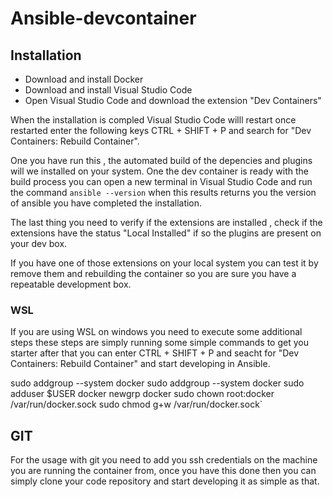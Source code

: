# Ansible-devcontainer

## Installation

 - Download and install Docker
 - Download and install Visual Studio Code
 - Open Visual Studio Code and download the extension "Dev Containers"

When the installation is compled Visual Studio Code willl restart once restarted  enter the following keys CTRL + SHIFT + P and search for "Dev Containers: Rebuild Container".

One you have run this , the automated build of the depencies and plugins will we installed on your system.
 One the dev container is ready with the build process you can open a new terminal in Visual Studio Code and run the command `ansible --version` when this results returns you the version of ansible you have completed the installation.

  The last thing you need to verify if the extensions are installed , check if the extensions have the status "Local Installed" if so the plugins are present on your dev box.

If you have one of those extensions on your local system you can test it by remove them and rebuilding the container so you are sure you have a repeatable development box.


### WSL

If you are using WSL on windows you need to execute some additional steps these steps are simply running some simple commands to get you starter after that you can enter CTRL + SHIFT + P and seacht for "Dev Containers: Rebuild Container" and start developing in Ansible.

sudo addgroup --system docker
sudo addgroup --system docker
sudo adduser $USER docker
newgrp docker
sudo chown root:docker /var/run/docker.sock
sudo chmod g+w /var/run/docker.sock`

## GIT
For the usage with git you need to add you ssh credentials on the machine you are running the container from, once you have this done then you can simply clone your code repository and start developing it as simple as that.

